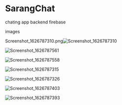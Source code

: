 # SarangChat
chating app
backend firebase



images




Screenshot_1626787310.png![Screenshot_1626787310](https://user-images.githubusercontent.com/74540209/126331810-f27d813f-fba9-45a1-95e8-6a64da379411.png)




![Screenshot_1626787561](https://user-images.githubusercontent.com/74540209/126331992-100e524c-2ddf-46ed-b789-52df64447723.png)




![Screenshot_1626787558](https://user-images.githubusercontent.com/74540209/126332020-3da27ff5-2eb1-4d08-a2d0-86a7e353e2b0.png)



![Screenshot_1626787315](https://user-images.githubusercontent.com/74540209/126332070-92753ed2-2e2c-42ef-8e89-1c98c187f2f5.png)




![Screenshot_1626787326](https://user-images.githubusercontent.com/74540209/126332134-55dbe983-f788-47e7-aef4-99a28598e61e.png)


![Screenshot_1626787403](https://user-images.githubusercontent.com/74540209/126332196-50e3be87-9613-4107-a21f-0c3e8bcb28af.png)


![Screenshot_1626787393](https://user-images.githubusercontent.com/74540209/126332158-16cf5908-7124-4e7d-87ba-ea1af9ed9092.png)








